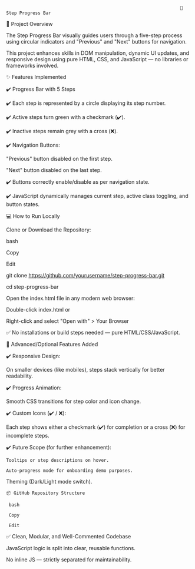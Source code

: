                                                                       🚧 Step Progress Bar


📌 Project Overview

The Step Progress Bar visually guides users through a five-step process using circular indicators and "Previous" and "Next" buttons for navigation. 

This project enhances skills in DOM manipulation, dynamic UI updates, and responsive design using pure HTML, CSS, and JavaScript — no libraries or frameworks involved.

✨ Features Implemented

   ✔️ Progress Bar with 5 Steps

   ✔️ Each step is represented by a circle displaying its step number.

   ✔️ Active steps turn green with a checkmark (✔️).

   ✔️ Inactive steps remain grey with a cross (❌).

   ✔️ Navigation Buttons:

"Previous" button disabled on the first step.

"Next" button disabled on the last step.

   ✔️ Buttons correctly enable/disable as per navigation state.
   
   ✔️ JavaScript dynamically manages current step, active class toggling, and button states.


💻 How to Run Locally


Clone or Download the Repository:

bash

Copy

Edit

git clone https://github.com/yourusername/step-progress-bar.git

cd step-progress-bar

Open the index.html file in any modern web browser:

Double-click index.html or

Right-click and select "Open with" > Your Browser

✅ No installations or build steps needed — pure HTML/CSS/JavaScript.

🌟 Advanced/Optional Features Added


  ✔️ Responsive Design:

   On smaller devices (like mobiles), steps stack vertically for better readability.

   ✔️ Progress Animation:

   Smooth CSS transitions for step color and icon change.

   ✔️ Custom Icons (✔️ / ❌):

Each step shows either a checkmark (✔️) for completion or a cross (❌) for incomplete steps.

   ✔️ Future Scope (for further enhancement):

    Tooltips or step descriptions on hover.

    Auto-progress mode for onboarding demo purposes.

Theming (Dark/Light mode switch).

    📦 GitHub Repository Structure

     bash

     Copy
   
     Edit

✅ Clean, Modular, and Well-Commented Codebase

JavaScript logic is split into clear, reusable functions.

No inline JS — strictly separated for maintainability.

